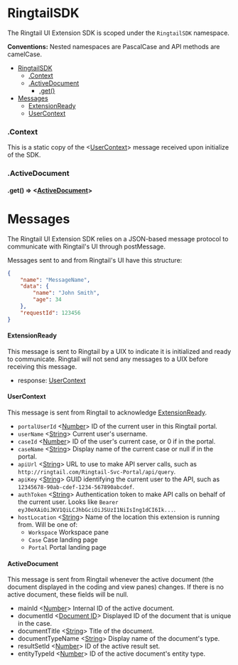# RingtailSDK
The Ringtail UI Extension SDK is scoped under the `RingtailSDK` namespace.

**Conventions:** Nested namespaces are PascalCase and API methods are camelCase.

- [RingtailSDK](#RingtailSDK)
  - [.Context](#.Context)
  - [.ActiveDocument](#.activedocument)
    - [.get()](#.activeaocument+.get)
- [Messages](#messages)
  - [ExtensionReady](#extensionready)
  - [UserContext](#usercontext)

### .Context
This is a static copy of the <[UserContext](#UserContext)> message received upon initialize of the SDK.

### .ActiveDocument

#### .get() ⇒ <[ActiveDocument](#activedocument)>


# Messages
The Ringtail UI Extension SDK relies on a JSON-based message protocol to communicate with Ringtail's UI through postMessage.

Messages sent to and from Ringtail's UI have this structure:
```json
{
    "name": "MessageName",
    "data": {
        "name": "John Smith",
        "age": 34
    },
    "requestId": 123456
}
```

#### ExtensionReady
This message is sent to Ringtail by a UIX to indicate it is initialized and ready to communicate. Ringtail will not send any messages to a UIX before receiving this message.
- response: [UserContext](#usercontext)

#### UserContext
This message is sent from Ringtail to acknowledge [ExtensionReady](#extensionready).
- `portalUserId` <[Number]> ID of the current user in this Ringtail portal.
- `userName` <[String]> Current user's username.
- `caseId` <[Number]> ID of the user's current case, or 0 if in the portal.
- `caseName` <[String]> Display name of the current case or null if in the portal.
- `apiUrl` <[String]> URL to use to make API server calls, such as `http://ringtail.com/Ringtail-Svc-Portal/api/query`.
- `apiKey` <[String]> GUID identifying the current user to the API, such as `12345678-90ab-cdef-1234-567890abcdef`.
- `authToken` <[String]> Authentication token to make API calls on behalf of the current user. Looks like `Bearer eyJ0eXAiOiJKV1QiLCJhbGciOiJSUzI1NiIsIng1dCI6Ik...`.
- `hostLocation` <[String]> Name of the location this extension is running from. Will be one of:
  - `Workspace` Workspace pane
  - `Case` Case landing page
  - `Portal` Portal landing page

#### ActiveDocument
This message is sent from Ringtail whenever the active document (the document displayed in the coding and view panes) changes. If there is no active document, these fields will be null.
- mainId <[Number]> Internal ID of the active document.
- documentId <[Document ID](Glossary.md#document-id)> Displayed ID of the document that is unique in the case.
- documentTitle <[String]> Title of the document.
- documentTypeName <[String]> Display name of the document's type.
- resultSetId <[Number]> ID of the active result set.
- entityTypeId <[Number]> ID of the active document's entity type.



[null]: https://developer.mozilla.org/en-US/docs/Web/JavaScript/Reference/Global_Objects/null "null"
[Array]: https://developer.mozilla.org/en-US/docs/Web/JavaScript/Reference/Global_Objects/Array "Array"
[boolean]: https://developer.mozilla.org/en-US/docs/Web/JavaScript/Data_structures#Boolean_type "Boolean"
[function]: https://developer.mozilla.org/en-US/docs/Web/JavaScript/Reference/Global_Objects/Function "Function"
[number]: https://developer.mozilla.org/en-US/docs/Web/JavaScript/Data_structures#Number_type "Number"
[Object]: https://developer.mozilla.org/en-US/docs/Web/JavaScript/Reference/Global_Objects/Object "Object"
[Promise]: https://developer.mozilla.org/en-US/docs/Web/JavaScript/Reference/Global_Objects/Promise "Promise"
[string]: https://developer.mozilla.org/en-US/docs/Web/JavaScript/Data_structures#String_type "String"
[Error]: https://nodejs.org/api/errors.html#errors_class_error "Error"
[Map]: https://developer.mozilla.org/en-US/docs/Web/JavaScript/Reference/Global_Objects/Map "Map"
[Serializable]: https://developer.mozilla.org/en-US/docs/Web/JavaScript/Reference/Global_Objects/JSON/stringify#Description "Serializable"
